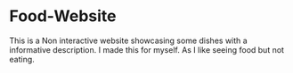 # Food-Website
This is a Non interactive website showcasing some dishes with a informative description.
I made this for myself. As I like seeing food but not eating.
